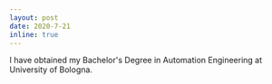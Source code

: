 ```yaml
---
layout: post
date: 2020-7-21
inline: true
---
```


I have obtained my Bachelor's Degree in Automation Engineering at University of Bologna.